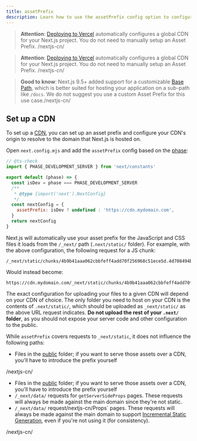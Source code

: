 ```yaml
---
title: assetPrefix
description: Learn how to use the assetPrefix config option to configure your CDN.
---
```


<AppOnly>

> **Attention**: [Deploying to Vercel](/nextjs-cn/app/getting-started/deploying) automatically configures a global CDN for your Next.js project.
> You do not need to manually setup an Asset Prefix.
> /nextjs-cn/
> </AppOnly>

<PagesOnly>

> **Attention**: [Deploying to Vercel](/nextjs-cn/pages/getting-started/deploying) automatically configures a global CDN for your Next.js project.
> You do not need to manually setup an Asset Prefix.
> /nextjs-cn/
> </PagesOnly>

> **Good to know**: Next.js 9.5+ added support for a customizable [Base Path](/nextjs-cn/app/api-reference/config/next-config-js/basePath), which is better
> suited for hosting your application on a sub-path like `/docs`.
> We do not suggest you use a custom Asset Prefix for this use case./nextjs-cn/

## Set up a CDN

To set up a [CDN](https://en.wikipedia.org/wiki/Content_delivery_network), you can set up an asset prefix and configure your CDN's origin to resolve to the domain that Next.js is hosted on.

Open `next.config.mjs` and add the `assetPrefix` config based on the [phase](/nextjs-cn/app/api-reference/config/next-config-js/index#async-configuration):

```js
// @ts-check
import { PHASE_DEVELOPMENT_SERVER } from 'next/constants'

export default (phase) => {
  const isDev = phase === PHASE_DEVELOPMENT_SERVER
  /**
   * @type {import('next').NextConfig}
   */
  const nextConfig = {
    assetPrefix: isDev ? undefined : 'https://cdn.mydomain.com',
  }
  return nextConfig
}
```

Next.js will automatically use your asset prefix for the JavaScript and CSS files it loads from the `/_next/` path (`.next/static/` folder). For example, with the above configuration, the following request for a JS chunk:

```
/_next/static/chunks/4b9b41aaa062cbbfeff4add70f256968c51ece5d.4d708494b3aed70c04f0.js
```

Would instead become:

```
https://cdn.mydomain.com/_next/static/chunks/4b9b41aaa062cbbfeff4add70f256968c51ece5d.4d708494b3aed70c04f0.js
```

The exact configuration for uploading your files to a given CDN will depend on your CDN of choice. The only folder you need to host on your CDN is the contents of `.next/static/`, which should be uploaded as `_next/static/` as the above URL request indicates. **Do not upload the rest of your `.next/` folder**, as you should not expose your server code and other configuration to the public.

While `assetPrefix` covers requests to `_next/static`, it does not influence the following paths:

<AppOnly>

- Files in the [public](/nextjs-cn/app/api-reference/file-conventions/public-folder) folder; if you want to serve those assets over a CDN, you'll have to introduce the prefix yourself

</AppOnly>/nextjs-cn/

<PagesOnly>

- Files in the [public](/nextjs-cn/pages/api-reference/file-conventions/public-folder) folder; if you want to serve those assets over a CDN, you'll have to introduce the prefix yourself
- `/_next/data/` requests for `getServerSideProps` pages. These requests will always be made against the main domain since they're not static.
- `/_next/data/` request/nextjs-cn/Props` pages. These requests will always be made against the main domain to support [Incremental Static Generation](/nextjs-cn/pages/building-your-application/data-fetching/incremental-static-regeneration), even if you're not using it (for consistency).

</PagesOnly>/nextjs-cn/
